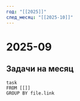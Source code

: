 ```yaml
---
год: "[[2025]]"
след_месяц: "[[2025-10]]"
---
```



# 2025-09

## Задачи на месяц

```dataview
task
FROM [[]]
GROUP BY file.link
```
